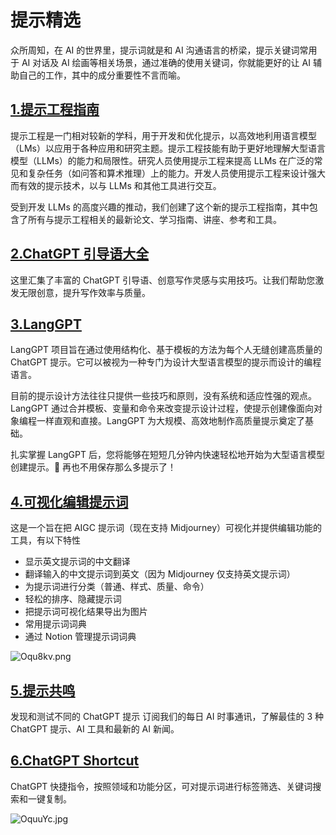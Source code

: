 # 提示精选

众所周知，在 AI 的世界里，提示词就是和 AI 沟通语言的桥梁，提示关键词常用于 AI 对话及 AI 绘画等相关场景，通过准确的使用关键词，你就能更好的让 AI 辅助自己的工作，其中的成分重要性不言而喻。

## [1.提示工程指南](https://github.com/yunwei37/Prompt-Engineering-Guide-zh-CN)

提示工程是一门相对较新的学科，用于开发和优化提示，以高效地利用语言模型（LMs）以应用于各种应用和研究主题。提示工程技能有助于更好地理解大型语言模型（LLMs）的能力和局限性。研究人员使用提示工程来提高 LLMs 在广泛的常见和复杂任务（如问答和算术推理）上的能力。开发人员使用提示工程来设计强大而有效的提示技术，以与 LLMs 和其他工具进行交互。

受到开发 LLMs 的高度兴趣的推动，我们创建了这个新的提示工程指南，其中包含了所有与提示工程相关的最新论文、学习指南、讲座、参考和工具。

## [2.ChatGPT 引导语大全](https://github.com/jevantang/chatgpt-prompts)

这里汇集了丰富的 ChatGPT 引导语、创意写作灵感与实用技巧。让我们帮助您激发无限创意，提升写作效率与质量。

## [3.LangGPT](https://github.com/yzfly/LangGPT)

LangGPT 项目旨在通过使用结构化、基于模板的方法为每个人无缝创建高质量的 ChatGPT 提示。它可以被视为一种专门为设计大型语言模型的提示而设计的编程语言。

目前的提示设计方法往往只提供一些技巧和原则，没有系统和适应性强的观点。LangGPT 通过合并模板、变量和命令来改变提示设计过程，使提示创建像面向对象编程一样直观和直接。LangGPT 为大规模、高效地制作高质量提示奠定了基础。

扎实掌握 LangGPT 后，您将能够在短短几分钟内快速轻松地开始为大型语言模型创建提示。🚀 再也不用保存那么多提示了！

## [4.可视化编辑提示词](https://github.com/Moonvy/OpenPromptStudio)

这是一个旨在把 AIGC 提示词（现在支持 Midjourney）可视化并提供编辑功能的工具，有以下特性

- 显示英文提示词的中文翻译
- 翻译输入的中文提示词到英文（因为 Midjourney 仅支持英文提示词）
- 为提示词进行分类（普通、样式、质量、命令）
- 轻松的排序、隐藏提示词
- 把提示词可视化结果导出为图片
- 常用提示词词典
- 通过 Notion 管理提示词词典

![Oqu8kv.png](https://i.imgtg.com/2023/06/04/Oqu8kv.png)

## [5.提示共鸣](https://www.promptvibes.com/)

发现和测试不同的 ChatGPT 提示 订阅我们的每日 AI 时事通讯，了解最佳的 3 种 ChatGPT 提示、AI 工具和最新的 AI 新闻。

## [6.ChatGPT Shortcut](https://github.com/rockbenben/ChatGPT-Shortcut)

ChatGPT 快捷指令，按照领域和功能分区，可对提示词进行标签筛选、关键词搜索和一键复制。

![OquuYc.jpg](https://i.imgtg.com/2023/06/04/OquuYc.jpg)
